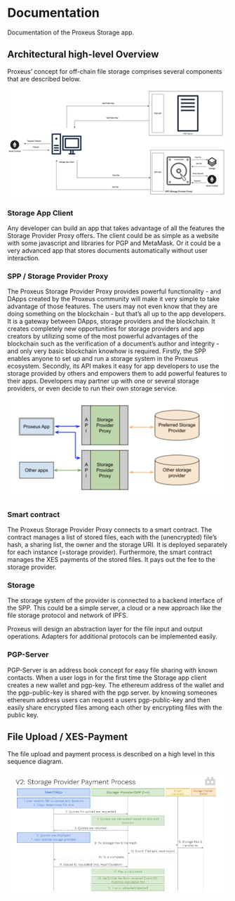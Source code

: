 # Documentation

Documentation of the Proxeus Storage app.

## Architectural high-level Overview
Proxeus’ concept for off-chain file storage comprises several components that are described below. 
 
![architecture](assets/architecture.png)
 
### Storage App Client
Any developer can build an app that takes advantage of all the features the Storage Provider Proxy offers. The client could be as simple as a website with some javascript and libraries for PGP and MetaMask. Or it could be a very advanced app that stores documents automatically without user interaction.
 

### SPP / Storage Provider Proxy
The Proxeus Storage Provider Proxy provides powerful functionality - and DApps created by the Proxeus community will make it very simple to take advantage of those features. The users may not even know that they are doing something on the blockchain - but that’s all up to the app developers.
It is a gateway between DApps, storage providers and the blockchain. It creates completely new opportunities for storage providers and app creators by utilizing some of the most powerful advantages of the blockchain such as the verification of a document’s author and integrity - and only very basic blockchain knowhow is required. 
Firstly, the SPP enables anyone to set up and run a storage system in the Proxeus ecosystem. Secondly, its API makes it easy for app developers to use the storage provided by others and empowers them to add powerful features to their apps. Developers may partner up with one or several storage providers, or even decide to run their own storage service.
![spp](assets/spp.png)

### Smart contract

The Proxeus Storage Provider Proxy connects to a smart contract. The contract manages a list of stored files, each with the (unencrypted) file’s hash, a sharing list, the owner and the storage URI. It is deployed separately for each instance (=storage provider).
Furthermore, the smart contract manages the XES payments of the stored files. It pays out the fee to the storage provider.

### Storage

The storage system of the provider is connected to a backend interface of the SPP. This could be a simple server, a cloud or a new approach like the file storage protocol and network of IPFS.

Proxeus will design an abstraction layer for the file input and output operations. Adapters for additional protocols can be implemented easily. 


### PGP-Server
PGP-Server is an address book concept for easy file sharing with known contacts. When a user logs in for the first time the Storage app client creates a new wallet and pgp-key. The ethereum address of the wallet and the pgp-public-key is shared with the pgp server.
by knowing someones ethereum address users can request a users pgp-public-key and then easily share encrypted files among each other by encrypting files with the public key.


## File Upload / XES-Payment
The file upload and payment process is described on a high level in this sequence diagram.

![architecture](assets/payment.png)